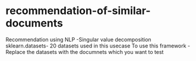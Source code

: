 # recommendation-of-similar-documents
Recommendation using NLP -Singular value decomposition
sklearn.datasets- 20 datasets used in this usecase
To use this framework - Replace the datasets with the documnets which you want to test

